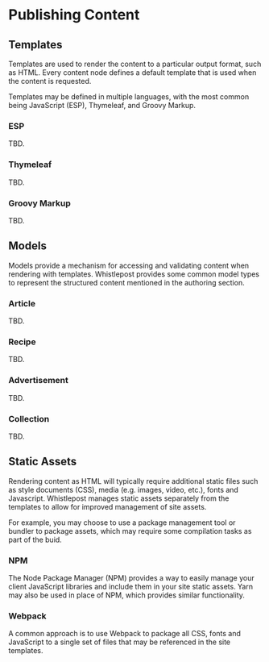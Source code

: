 # Publishing Content

## Templates

Templates are used to render the content to a particular output format, such as HTML.
Every content node defines a default template that is used when the content is requested.

Templates may be defined in multiple languages, with the most common being JavaScript (ESP),
Thymeleaf, and Groovy Markup.

### ESP

TBD.

### Thymeleaf

TBD.

### Groovy Markup

TBD.


## Models

Models provide a mechanism for accessing and validating content when rendering with templates.
Whistlepost provides some common model types to represent the structured content mentioned in
the authoring section.

### Article

TBD.

### Recipe

TBD.

### Advertisement

TBD.

### Collection

TBD.


## Static Assets

Rendering content as HTML will typically require additional static files such as style documents (CSS),
media (e.g. images, video, etc.), fonts and Javascript. Whistlepost manages static assets separately from
the templates to allow for improved management of site assets.

For example, you may choose to use a package management tool or bundler to package assets, which may require
some compilation tasks as part of the buid.

### NPM

The Node Package Manager (NPM) provides a way to easily manage your client JavaScript libraries and include
them in your site static assets. Yarn may also be used in place of NPM, which provides similar functionality.

### Webpack

A common approach is to use Webpack to package all CSS, fonts and JavaScript to a single set of files that may
be referenced in the site templates.
